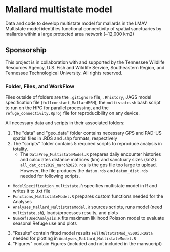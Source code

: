 # Mallard multistate model 
Data and code to develop multistate model for mallards in the LMAV Multistate model identifies functional connectivity of spatial sanctuaries by mallards within a large protected area network (~12,000 km2)

## Sponsorship
This project is in collaboration with and  supported by the Tennessee Wildlife Resources Agency, U.S. Fish and Wildlife Service, Southeastern Region, and Tennessee Technological University. All rights reserved. 

### Folder, Files, and WorkFlow
Files outside of folders are the `.gitignore` file, `.Rhistory`, JAGS model specification file (`fullconstant_MallardMSM`), the `multistate.sh` bash script to run on the HPC for parallel processing, and the `refuge_connectivity.Rproj` file for reproducibility on any device.

All necessary data and scripts in their associated folders:
1. The "data" and "geo_data" folder contains necessary GPS and PAD-US spatial files in .RDS and .shp formats, respectively
2. The "scripts" folder contains 5 required scripts to reproduce analysis in totality.
   - The `DataPrep_MultistateModel.R` prepares daily encounter histories and calculates distance matrices (km) and sanctuary sizes (km2). `all_dat_oct2019_march2023.rds` is the gps file too large to upload. However, the file produces the `datum.rds` and `datum_dist.rds` needed for following scripts.
  - `ModelSpecification_multistate.R` specifies multistate model in R and writes it to .txt file
  - `Functions_MultistateModel.R` prepares custom functions needed for the Analyses
  - `Analyses_Mallard_MultistateModel.R` sources scripts, runs model (need `multistate.sh`), loads/processes results, and plots
  - `NumRefsUsedAnalysis.R` fits maximum liklihood Poisson model to evaluate seasonal Refuge use and plots
3. "Results" contain fitted model results `FullMultStatMod_v500i.RData` needed for plotting in `Analyses_Mallard_MultistateModel.R`
4. "Figures" contain Figures (included and not included in the mansucript)


